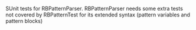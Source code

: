 SUnit tests for RBPatternParser.RBPatternParser needs some extra tests not covered by RBPatternTest for its extended syntax(pattern variables and pattern blocks)